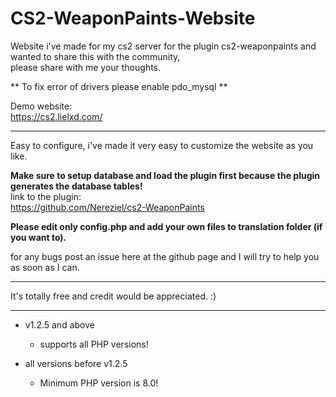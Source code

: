# CS2-WeaponPaints-Website
Website i've made for my cs2 server for the plugin cs2-weaponpaints and wanted to share this with the community,<br>
please share with me your thoughts.

** To fix error of drivers please enable pdo_mysql **

Demo website:<br>
https://cs2.lielxd.com/

*******
Easy to configure, i've made it very easy to customize the website as you like.

**Make sure to setup database and load the plugin first because the plugin generates the database tables!**<br>
link to the plugin:<br>
https://github.com/Nereziel/cs2-WeaponPaints

**Please edit only config.php and add your own files to translation folder (if you want to).**

for any bugs post an issue here at the github page and I will try to help you as soon as I can.
*******
It's totally free and credit would be appreciated. :)
*******
* v1.2.5 and above
  * supports all PHP versions!

* all versions before v1.2.5
  * Minimum PHP version is 8.0!
